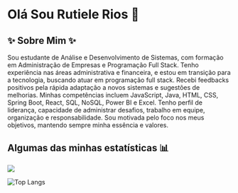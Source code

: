 # Olá Sou Rutiele Rios 👋

## ✨ Sobre Mim ✨ 
Sou estudante de Análise e Desenvolvimento de Sistemas, com formação em Administração de Empresas e Programação Full Stack. Tenho experiência nas áreas administrativa e financeira, e estou em transição para a tecnologia, buscando atuar em programação full stack. Recebi feedbacks positivos pela rápida adaptação a novos sistemas e sugestões de melhorias.
Minhas competências incluem JavaScript, Java, HTML, CSS, Spring Boot, React, SQL, NoSQL, Power BI e Excel. Tenho perfil de liderança, capacidade de administrar desafios, trabalho em equipe, organização e responsabilidade. Sou motivada pelo foco nos meus objetivos, mantendo sempre minha essência e valores.

## Algumas das minhas estatísticas :bar_chart:
<div>
  <img src="https://github-readme-stats.vercel.app/api?username=Rutiele93&show_icons=true&theme=radical&include_all_commits=true&count_private=true">  
  
![Top Langs](https://github-readme-stats.vercel.app/api/top-langs/?username=Rutiele93)
</div>
<!--
Here are some ideas to get you started:

- 🔭 I’m currently working on ...
- 🌱 I’m currently learning ...
- 👯 I’m looking to collaborate on ...
- 🤔 I’m looking for help with ...
- 💬 Ask me about ...
- 📫 How to reach me: ...
- 😄 Pronouns: ...
- ⚡ Fun fact: ...
# All Demos
-->

